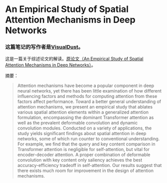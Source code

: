 # An Empirical Study of Spatial Attention Mechanisms in Deep Networks

### 这篇笔记的写作者是[VisualDust](https://github.com/visualDust)。

这是一篇关于综述论文的解读。[原论文（An Empirical Study of Spatial Attention Mechanisms in Deep Networks）](https://arxiv.org/abs/1904.05873)。

摘要：

> Attention mechanisms have become a popular component in deep neural networks, yet there has been little examination of how different influencing factors and methods for computing attention from these factors affect performance. Toward a better general understanding of attention mechanisms, we present an empirical study that ablates various spatial attention elements within a generalized attention formulation, encompassing the dominant Transformer attention as well as the prevalent deformable convolution and dynamic convolution modules. Conducted on a variety of applications, the study yields significant findings about spatial attention in deep networks, some of which run counter to conventional understanding. For example, we find that the query and key content comparison in Transformer attention is negligible for self-attention, but vital for encoder-decoder attention. A proper combination of deformable convolution with key content only saliency achieves the best accuracy-efficiency tradeoff in self-attention. Our results suggest that there exists much room for improvement in the design of attention mechanisms.